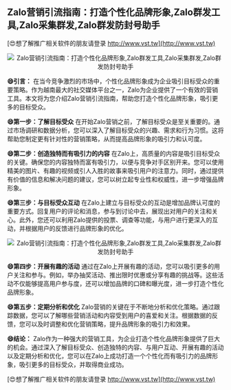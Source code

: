 ## **Zalo营销引流指南：打造个性化品牌形象,Zalo群发工具,Zalo采集群发,Zalo群发防封号助手**

[😍想了解推广相关软件的朋友请登录 http://www.vst.tw](http://www.vst.tw)

 <center><img src="https://vst.tw/MP4/tuiguang/png/1.png" alt="Zalo营销引流指南：打造个性化品牌形象,Zalo群发工具,Zalo采集群发,Zalo群发防封号助手"></center>

**😄引言：**
在当今竞争激烈的市场中，个性化品牌形象成为企业吸引目标受众的重要策略。作为越南最大的社交媒体平台之一，Zalo为企业提供了一个有效的营销工具。本文将为您介绍Zalo营销引流指南，帮助您打造个性化品牌形象，吸引更多的目标受众。

**😄第一步：了解目标受众**
在开始Zalo营销之前，了解目标受众是至关重要的。通过市场调研和数据分析，您可以深入了解目标受众的兴趣、需求和行为习惯。这将帮助您制定更有针对性的营销策略，从而提高品牌形象的吸引力和认可度。

**😄第二步：创造独特而有吸引力的内容**
在Zalo上，高质量的内容是吸引目标受众的关键。确保您的内容独特而富有吸引力，以便与竞争对手区别开来。您可以使用精美的图片、有趣的视频或引人入胜的故事来吸引用户的注意力。同时，通过提供有价值的信息和解决问题的建议，您可以树立起专业性和权威性，进一步增强品牌形象。

**😄第三步：与目标受众互动**
在Zalo上建立与目标受众的互动是增加品牌认可度的重要方式。回复用户的评论和消息，参与到讨论中去，展现出对用户的关注和关心。此外，您还可以利用Zalo提供的投票、调查等功能，与用户进行更深入的互动，并根据用户的反馈进行品牌形象的优化。

 <center><img src="https://vst.tw/MP4/tuiguang/png/3.png" alt="Zalo营销引流指南：打造个性化品牌形象,Zalo群发工具,Zalo采集群发,Zalo群发防封号助手"></center>

**😄第四步：开展有趣的活动**
通过在Zalo上开展有趣的活动，您可以吸引更多的用户关注和参与。例如，举办抽奖活动、推出限时优惠或分享有趣的挑战等。这些活动不仅能够提高用户参与度，还可以增加品牌的口碑和曝光度，进一步打造个性化品牌形象。

**😄第五步：定期分析和优化**
Zalo营销的关键在于不断地分析和优化策略。通过跟踪数据，您可以了解哪些营销活动和内容受到用户的喜爱和关注。根据数据的反馈，您可以及时调整和优化营销策略，提升品牌形象的吸引力和效果。

**😄结论：**
Zalo作为一种强大的营销工具，为企业打造个性化品牌形象提供了巨大的机会。通过深入了解目标受众、创造独特的内容、与用户互动、开展有趣的活动以及定期分析和优化，您可以在Zalo上成功打造一个个性化而有吸引力的品牌形象，吸引更多的目标受众，并取得商业成功。

[😍想了解推广相关软件的朋友请登录 http://www.vst.tw](http://www.vst.tw)



